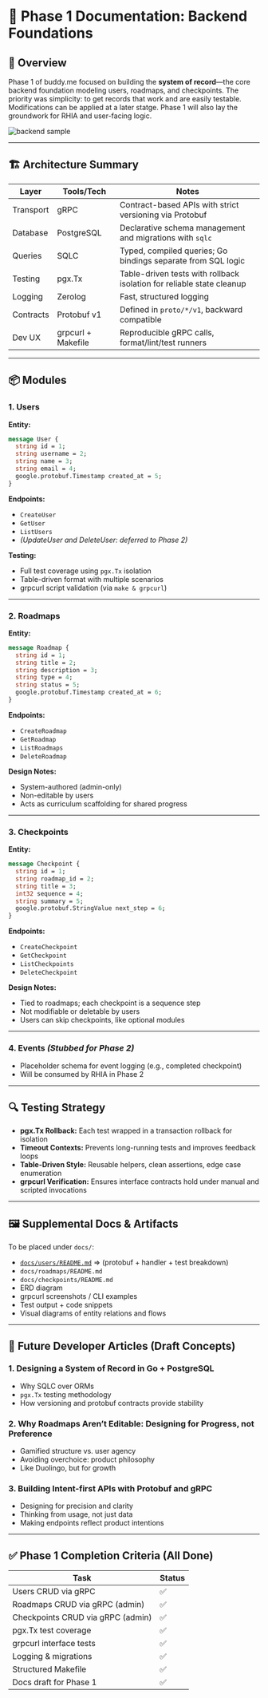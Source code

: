 # 📘 Phase 1 Documentation: Backend Foundations

## 🧭 Overview

Phase 1 of buddy.me focused on building the **system of record**—the core backend foundation modeling users, roadmaps, and checkpoints. The priority was simplicity: to get records that work and are easily testable. Modifications can be applied at a later statge. Phase 1 will also lay the groundwork for RHIA and user-facing logic.

![backend sample](new.gif)

---

## 🏗️ Architecture Summary

| Layer     | Tools/Tech         | Notes                                                                 |
| --------- | ------------------ | --------------------------------------------------------------------- |
| Transport | gRPC               | Contract-based APIs with strict versioning via Protobuf               |
| Database  | PostgreSQL         | Declarative schema management and migrations with `sqlc`              |
| Queries   | SQLC               | Typed, compiled queries; Go bindings separate from SQL logic          |
| Testing   | pgx.Tx             | Table-driven tests with rollback isolation for reliable state cleanup |
| Logging   | Zerolog            | Fast, structured logging                                              |
| Contracts | Protobuf v1        | Defined in `proto/*/v1`, backward compatible                          |
| Dev UX    | grpcurl + Makefile | Reproducible gRPC calls, format/lint/test runners                     |

---

## 📦 Modules

### 1. Users

**Entity:**

```protobuf
message User {
  string id = 1;
  string username = 2;
  string name = 3;
  string email = 4;
  google.protobuf.Timestamp created_at = 5;
}
```

**Endpoints:**

* `CreateUser`
* `GetUser`
* `ListUsers`
* *(UpdateUser and DeleteUser: deferred to Phase 2)*

**Testing:**

* Full test coverage using `pgx.Tx` isolation
* Table-driven format with multiple scenarios
* grpcurl script validation (via `make & grpcurl`)

---

### 2. Roadmaps

**Entity:**

```protobuf
message Roadmap {
  string id = 1;
  string title = 2;
  string description = 3;
  string type = 4;
  string status = 5;
  google.protobuf.Timestamp created_at = 6;
}
```

**Endpoints:**

* `CreateRoadmap`
* `GetRoadmap`
* `ListRoadmaps`
* `DeleteRoadmap`

**Design Notes:**

* System-authored (admin-only)
* Non-editable by users
* Acts as curriculum scaffolding for shared progress

---

### 3. Checkpoints

**Entity:**

```protobuf
message Checkpoint {
  string id = 1;
  string roadmap_id = 2;
  string title = 3;
  int32 sequence = 4;
  string summary = 5;
  google.protobuf.StringValue next_step = 6;
}
```

**Endpoints:**

* `CreateCheckpoint`
* `GetCheckpoint`
* `ListCheckpoints`
* `DeleteCheckpoint`

**Design Notes:**

* Tied to roadmaps; each checkpoint is a sequence step
* Not modifiable or deletable by users
* Users can skip checkpoints, like optional modules

---

### 4. Events *(Stubbed for Phase 2)*

* Placeholder schema for event logging (e.g., completed checkpoint)
* Will be consumed by RHIA in Phase 2

---

## 🔍 Testing Strategy

* **pgx.Tx Rollback:** Each test wrapped in a transaction rollback for isolation
* **Timeout Contexts:** Prevents long-running tests and improves feedback loops
* **Table-Driven Style:** Reusable helpers, clean assertions, edge case enumeration
* **grpcurl Verification:** Ensures interface contracts hold under manual and scripted invocations

---

## 🖼️ Supplemental Docs & Artifacts

To be placed under `docs/`:

* [`docs/users/README.md`](./docs/users/README.md) => (protobuf + handler + test breakdown)
* `docs/roadmaps/README.md`
* `docs/checkpoints/README.md`
* ERD diagram
* grpcurl screenshots / CLI examples
* Test output + code snippets
* Visual diagrams of entity relations and flows

---

## 🧾 Future Developer Articles (Draft Concepts)

### 1. **Designing a System of Record in Go + PostgreSQL**

* Why SQLC over ORMs
* `pgx.Tx` testing methodology
* How versioning and protobuf contracts provide stability

### 2. **Why Roadmaps Aren’t Editable: Designing for Progress, not Preference**

* Gamified structure vs. user agency
* Avoiding overchoice: product philosophy
* Like Duolingo, but for growth

### 3. **Building Intent-first APIs with Protobuf and gRPC**

* Designing for precision and clarity
* Thinking from usage, not just data
* Making endpoints reflect product intentions

---

## ✅ Phase 1 Completion Criteria (All Done)

| Task                              | Status |
| --------------------------------- | ------ |
| Users CRUD via gRPC               | ✅      |
| Roadmaps CRUD via gRPC (admin)    | ✅      |
| Checkpoints CRUD via gRPC (admin) | ✅      |
| pgx.Tx test coverage              | ✅      |
| grpcurl interface tests           | ✅      |
| Logging & migrations              | ✅      |
| Structured Makefile               | ✅      |
| Docs draft for Phase 1            | ✅      |
